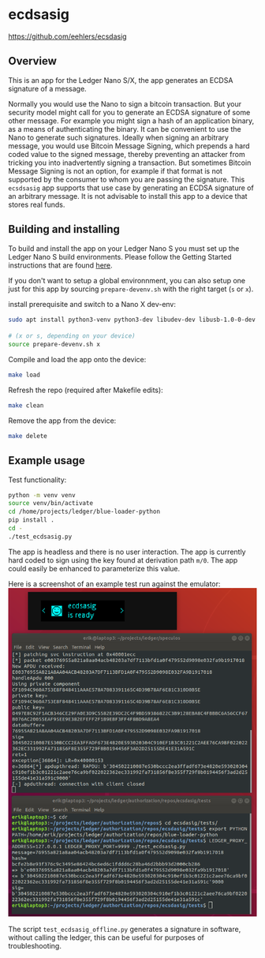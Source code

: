 # ecdsasig

<https://github.com/eehlers/ecsdasig>

## Overview
This is an app for the Ledger Nano S/X, the app generates an ECDSA signature of a message.

Normally you would use the Nano to sign a bitcoin transaction.  But your security model might call for you to generate an ECDSA signature of some other message.  For example you might sign a hash of an application binary, as a means of authenticating the binary.  It can be convenient to use the Nano to generate such signatures.  Ideally when signing an arbitrary message, you would use Bitcoin Message Signing, which prepends a hard coded value to the signed message, thereby preventing an attacker from tricking you into inadvertently signing a transaction.  But sometimes Bitcoin Message Signing is not an option, for example if that format is not supported by the consumer to whom you are passing the signature.  This `ecsdsasig` app supports that use case by generating an ECDSA signature of an arbitrary message.  It is not advisable to install this app to a device that stores real funds.

## Building and installing
To build and install the app on your Ledger Nano S you must set up the Ledger Nano S build environments. Please follow the Getting Started instructions that are found [here](https://ledger.readthedocs.io/en/latest/userspace/getting_started.html).

If you don't want to setup a global environnment, you can also setup one just for this app by sourcing `prepare-devenv.sh` with the right target (`s` or `x`).

install prerequisite and switch to a Nano X dev-env:

```bash
sudo apt install python3-venv python3-dev libudev-dev libusb-1.0-0-dev

# (x or s, depending on your device)
source prepare-devenv.sh x 
```

Compile and load the app onto the device:
```bash
make load
```

Refresh the repo (required after Makefile edits):
```bash
make clean
```

Remove the app from the device:
```bash
make delete
```

## Example usage

Test functionality:
```bash
python -m venv venv
source venv/bin/activate
cd /home/projects/ledger/blue-loader-python
pip install .
cd -
./test_ecdsasig.py
```
The app is headless and there is no user interaction.  The app is currently hard coded to sign using the key found at derivation path `m/0`.  The app could easily be enhanced to parameterize this value.

Here is a screenshot of an example test run against the emulator:
![screenshot](img/screenshot.png)

The script `test_ecdsasig_offline.py` generates a signature in software, without calling the ledger, this can be useful for purposes of troubleshooting.
